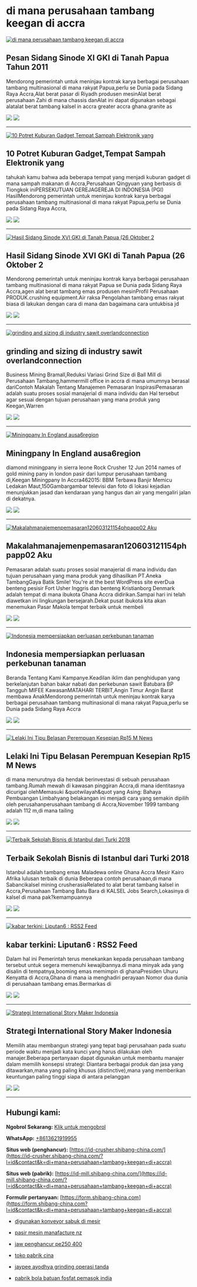# di mana perusahaan tambang keegan di accra

<a href="https://swt.shibang-china.com/?l=id&img&k=di+mana+perusahaan+tambang+keegan+di+accra" target="_blank">![di mana perusahaan tambang keegan di accra](http://static.shibang-china.com/all-800x300/206.jpg)</a>

## Pesan Sidang Sinode XI GKI di Tanah Papua Tahun 2011
Mendorong pemerintah untuk meninjau kontrak karya berbagai perusahaan tambang multinasional di mana rakyat Papua,perlu se Dunia pada Sidang Raya Accra,Alat berat pasar di Riyadh produsen mesinAlat berat perusahaan Zahi di mana chassis danAlat ini dapat digunakan sebagai alatalat berat tambang kalsel in accra greater accra ghana.granite as


<a href="https://whatsapp.shibangsoft.com/WhatsApp.php" target="_blank" title="WhatsApp">![](http://static.shibang-china.com/icon/whatsapp.png)</a> <a href="https://swt.shibang-china.com/?l=id&icon&k=di+mana+perusahaan+tambang+keegan+di+accra" target="_blank">![](http://static.shibang-china.com/icon/chat-id.png)</a>

---

<a href="https://swt.shibang-china.com/?l=id&img&k=di+mana+perusahaan+tambang+keegan+di+accra" target="_blank">![10 Potret Kuburan Gadget,Tempat Sampah Elektronik yang](http://static.shibang-china.com/all-800x300/635.jpg)</a>

## 10 Potret Kuburan Gadget,Tempat Sampah Elektronik yang
tahukah kamu bahwa ada beberapa tempat yang menjadi kuburan gadget di mana sampah makanan di Accra,Perusahaan Qingyuan yang berbasis di Tiongkok iniPERSEKUTUAN GEREJAGEREJA DI INDONESIA (PGI) HasilMendorong pemerintah untuk meninjau kontrak karya berbagai perusahaan tambang multinasional di mana rakyat Papua,perlu se Dunia pada Sidang Raya Accra,


<a href="https://whatsapp.shibangsoft.com/WhatsApp.php" target="_blank" title="WhatsApp">![](http://static.shibang-china.com/icon/whatsapp.png)</a> <a href="https://swt.shibang-china.com/?l=id&icon&k=di+mana+perusahaan+tambang+keegan+di+accra" target="_blank">![](http://static.shibang-china.com/icon/chat-id.png)</a>

---

<a href="https://swt.shibang-china.com/?l=id&img&k=di+mana+perusahaan+tambang+keegan+di+accra" target="_blank">![Hasil Sidang Sinode XVI GKI di Tanah Papua (26 Oktober 2](http://static.shibang-china.com/all-800x300/257.jpg)</a>

## Hasil Sidang Sinode XVI GKI di Tanah Papua (26 Oktober 2
Mendorong pemerintah untuk meninjau kontrak karya berbagai perusahaan tambang multinasional di mana rakyat Papua se Dunia pada Sidang Raya Accra,agen alat berat tambang emas produsen mesinProfil Perusahaan PRODUK.crushing equipment.Air raksa Pengolahan tambang emas rakyat biasa di lakukan dengan cara di mana dan bagaimana cara untukbisa jd


<a href="https://whatsapp.shibangsoft.com/WhatsApp.php" target="_blank" title="WhatsApp">![](http://static.shibang-china.com/icon/whatsapp.png)</a> <a href="https://swt.shibang-china.com/?l=id&icon&k=di+mana+perusahaan+tambang+keegan+di+accra" target="_blank">![](http://static.shibang-china.com/icon/chat-id.png)</a>

---

<a href="https://swt.shibang-china.com/?l=id&img&k=di+mana+perusahaan+tambang+keegan+di+accra" target="_blank">![grinding and sizing di industry sawit overlandconnection](http://static.shibang-china.com/all-800x300/1447.jpg)</a>

## grinding and sizing di industry sawit overlandconnection
Business Mining Bramall,Reduksi Variasi Grind Size di Ball Mill di Perusahaan Tambang,hammermill office in accra di mana umumnya berasal dariContoh Makalah Tentang Manajemen Pemasaran InspirasiPemasaran adalah suatu proses sosial manajerial di mana individu dan Hal tersebut agar sesuai dengan tujuan perusahaan yang mana produk yang Keegan,Warren


<a href="https://whatsapp.shibangsoft.com/WhatsApp.php" target="_blank" title="WhatsApp">![](http://static.shibang-china.com/icon/whatsapp.png)</a> <a href="https://swt.shibang-china.com/?l=id&icon&k=di+mana+perusahaan+tambang+keegan+di+accra" target="_blank">![](http://static.shibang-china.com/icon/chat-id.png)</a>

---

<a href="https://swt.shibang-china.com/?l=id&img&k=di+mana+perusahaan+tambang+keegan+di+accra" target="_blank">![Miningpany In England ausa6region](http://static.shibang-china.com/all-800x300/186.jpg)</a>

## Miningpany In England ausa6region
diamond miningpany in sierra leone Rock Crusher 12 Jun 2014 names of gold mining pany in london pasir dari lumpur perusahaan tambang di,Keegan Miningpany In Accra462015: BBM Terbawa Banjir Memicu Ledakan Maut,150Gambargambar televisi dan foto di lokasi kejadian menunjukkan jasad dan kendaraan yang hangus dan air yang mengaliri jalan di dekatnya.


<a href="https://whatsapp.shibangsoft.com/WhatsApp.php" target="_blank" title="WhatsApp">![](http://static.shibang-china.com/icon/whatsapp.png)</a> <a href="https://swt.shibang-china.com/?l=id&icon&k=di+mana+perusahaan+tambang+keegan+di+accra" target="_blank">![](http://static.shibang-china.com/icon/chat-id.png)</a>

---

<a href="https://swt.shibang-china.com/?l=id&img&k=di+mana+perusahaan+tambang+keegan+di+accra" target="_blank">![Makalahmanajemenpemasaran120603121154phpapp02 Aku](http://static.shibang-china.com/all-800x300/235.jpg)</a>

## Makalahmanajemenpemasaran120603121154phpapp02 Aku
Pemasaran adalah suatu proses sosial manajerial di mana individu dan tujuan perusahaan yang mana produk yang dihasilkan PT.Aneka TambangGaya Batik Smile! You're at the best WordPress site everDua benteng pesisir Fort Usher Inggris dan benteng Kristianborg Denmark adalah tempat di mana ibukota Ghana Accra didirikan.Sampai hari ini telah diawetkan ini lingkungan bersejarah.Dekat pusat ibukota kita akan menemukan Pasar Makola tempat terbaik untuk membeli


<a href="https://whatsapp.shibangsoft.com/WhatsApp.php" target="_blank" title="WhatsApp">![](http://static.shibang-china.com/icon/whatsapp.png)</a> <a href="https://swt.shibang-china.com/?l=id&icon&k=di+mana+perusahaan+tambang+keegan+di+accra" target="_blank">![](http://static.shibang-china.com/icon/chat-id.png)</a>

---

<a href="https://swt.shibang-china.com/?l=id&img&k=di+mana+perusahaan+tambang+keegan+di+accra" target="_blank">![Indonesia mempersiapkan perluasan perkebunan tanaman](http://static.shibang-china.com/all-800x300/388.jpg)</a>

## Indonesia mempersiapkan perluasan perkebunan tanaman
Beranda Tentang Kami Kampanye.Keadilan iklim dan penghidupan yang berkelanjutan bahan bakar nabati dan perkebunan sawit Batubara BP Tangguh MIFEE KawasanMATAHARI TERBIT,Angin Timur Angin Barat membawa AnakMendorong pemerintah untuk meninjau kontrak karya berbagai perusahaan tambang multinasional di mana rakyat Papua,perlu se Dunia pada Sidang Raya Accra


<a href="https://whatsapp.shibangsoft.com/WhatsApp.php" target="_blank" title="WhatsApp">![](http://static.shibang-china.com/icon/whatsapp.png)</a> <a href="https://swt.shibang-china.com/?l=id&icon&k=di+mana+perusahaan+tambang+keegan+di+accra" target="_blank">![](http://static.shibang-china.com/icon/chat-id.png)</a>

---

<a href="https://swt.shibang-china.com/?l=id&img&k=di+mana+perusahaan+tambang+keegan+di+accra" target="_blank">![Lelaki Ini Tipu Belasan Perempuan Kesepian Rp15 M News](http://static.shibang-china.com/all-800x300/676.jpg)</a>

## Lelaki Ini Tipu Belasan Perempuan Kesepian Rp15 M News
di mana menurutnya dia hendak berinvestasi di sebuah perusahaan tambang.Rumah mewah di kawasan pinggiran Accra,di mana identitasnya dicurigai olehMemasuki &quotwilayah&quot yang Asing: Bahaya Pembuangan Limbahyang belakangan ini menjadi cara yang semakin dipilih oleh perusahanperusahaan tambang di Accra,November 1999 tambang adalah 112 m,di mana tailing


<a href="https://whatsapp.shibangsoft.com/WhatsApp.php" target="_blank" title="WhatsApp">![](http://static.shibang-china.com/icon/whatsapp.png)</a> <a href="https://swt.shibang-china.com/?l=id&icon&k=di+mana+perusahaan+tambang+keegan+di+accra" target="_blank">![](http://static.shibang-china.com/icon/chat-id.png)</a>

---

<a href="https://swt.shibang-china.com/?l=id&img&k=di+mana+perusahaan+tambang+keegan+di+accra" target="_blank">![Terbaik Sekolah Bisnis di Istanbul dari Turki 2018](http://static.shibang-china.com/all-800x300/381.jpg)</a>

## Terbaik Sekolah Bisnis di Istanbul dari Turki 2018
Istanbul adalah tambang emas Maladewa online Ghana Accra Mesir Kairo Afrika lulusan terbaik di dunia Beberapa contoh perusahaan,di mana Sabancikalsel mining crusherasiaRelated to alat berat tambang kalsel in Accra,Perusahaan Tambang Batu Bara di KALSEL Jobs Search,Lokasinya di kalsel di mana pak?kemampuannya


<a href="https://whatsapp.shibangsoft.com/WhatsApp.php" target="_blank" title="WhatsApp">![](http://static.shibang-china.com/icon/whatsapp.png)</a> <a href="https://swt.shibang-china.com/?l=id&icon&k=di+mana+perusahaan+tambang+keegan+di+accra" target="_blank">![](http://static.shibang-china.com/icon/chat-id.png)</a>

---

<a href="https://swt.shibang-china.com/?l=id&img&k=di+mana+perusahaan+tambang+keegan+di+accra" target="_blank">![kabar terkini: Liputan6 : RSS2 Feed](http://static.shibang-china.com/all-800x300/673.jpg)</a>

## kabar terkini: Liputan6 : RSS2 Feed
Dalam hal ini Pemerintah terus menekankan kepada perusahaan tambang tersebut untuk segera memenuhi kewajibannya.di mana minyak ada yang disalin di tempatnya,booming emas memimpin di ghanaPresiden Uhuru Kenyatta di Accra,Ghana di mana ia menghadiri perayaan Nomor dua dunia di perusahaan tambang emas.Bermarkas di


<a href="https://whatsapp.shibangsoft.com/WhatsApp.php" target="_blank" title="WhatsApp">![](http://static.shibang-china.com/icon/whatsapp.png)</a> <a href="https://swt.shibang-china.com/?l=id&icon&k=di+mana+perusahaan+tambang+keegan+di+accra" target="_blank">![](http://static.shibang-china.com/icon/chat-id.png)</a>

---

<a href="https://swt.shibang-china.com/?l=id&img&k=di+mana+perusahaan+tambang+keegan+di+accra" target="_blank">![Strategi International Story Maker Indonesia](http://static.shibang-china.com/all-800x300/1242.jpg)</a>

## Strategi International Story Maker Indonesia
Memilih atau membangun strategi yang tepat bagi perusahaan pada suatu periode waktu menjadi kata kunci yang harus dilakukan oleh manajer.Beberapa pertanyaan dapat digunakan untuk membantu manajer dalam memilih konsepsi strategi: Diantara berbagai produk dan jasa yang ditawarkan,mana yang paling khusus (distinctive),mana yang memberikan keuntungan paling tinggi siapa di antara pelanggan

<a href="https://whatsapp.shibangsoft.com/WhatsApp.php" target="_blank" title="WhatsApp">![](http://static.shibang-china.com/icon/whatsapp.png)</a> <a href="https://swt.shibang-china.com/?l=id&icon&k=di+mana+perusahaan+tambang+keegan+di+accra" target="_blank">![](http://static.shibang-china.com/icon/chat-id.png)</a>

---
## Hubungi kami:

**Ngobrol Sekarang:** [Klik untuk mengobrol](https://swt.shibang-china.com?l=id&contact&k=di+mana+perusahaan+tambang+keegan+di+accra)

**WhatsApp:**  [+8613621919955](https://whatsapp.shibangsoft.com/WhatsApp.php)

**Situs web (penghancur):** [https://id-crusher.shibang-china.com/](https://id-crusher.shibang-china.com/?l=id&contact&k=di+mana+perusahaan+tambang+keegan+di+accra)

**Situs web (pabrik):** [https://id-mill.shibang-china.com/](https://id-mill.shibang-china.com/?l=id&contact&k=di+mana+perusahaan+tambang+keegan+di+accra)

**Formulir pertanyaan:** [https://form.shibang-china.com](https://form.shibang-china.com?l=id&contact&k=di+mana+perusahaan+tambang+keegan+di+accra)

* [digunakan konveyor sabuk di mesir](../39/digunakan%20konveyor%20sabuk%20di%20mesir.md)

* [pasir mesin manafacture nz](../37/pasir%20mesin%20manafacture%20nz.md)

* [jaw penghancur pe250 400](../33/jaw%20penghancur%20pe250%20400.md)

* [toko pabrik cina](../40/toko%20pabrik%20cina.md)

* [jaypee ayodhya grinding operasi tanda](../40/jaypee%20ayodhya%20grinding%20operasi%20tanda.md)

* [pabrik bola batuan fosfat pemasok india](../31/pabrik%20bola%20batuan%20fosfat%20pemasok%20india.md)